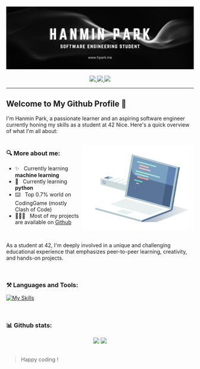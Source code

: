![banner](https://github.com/hanmpark/hanmpark/blob/main/assets/github_banner.webp)
<div align="center">
  <p>
    <a href="https://profile.intra.42.fr/users/hanmpark">
      <img src="https://badgen.net/badge/Born2Code/hanmpark/blue?cache=86400&icon=https://meta.intra.42.fr/images/42_logo.svg">
    </a>
    <a href="https://www.linkedin.com/in/hanmin-park-83239718b/">
      <img src="https://badgen.net/badge/LinkedIn/Hanmin Park/cyan?icon=chrome">
    </a>
    <a href="https://www.youtube.com/watch?v=BBJa32lCaaY">
      <img src="https://komarev.com/ghpvc/?username=hanmpark&color=blueviolet">
    </a>
  </p>
</div>

---

## Welcome to My Github Profile 👋

I'm Hanmin Park, a passionate learner and an aspiring software engineer currently honing my skills as a student at 42 Nice. Here's a quick overview of what I'm all about:
<br/>
<br/>

<img align="right" src="https://github.com/hanmpark/hanmpark/blob/main/assets/coding.gif" alt="computer with lines of code" width="300px">

### 🔍 More about me:
- ✨ &nbsp; Currently learning **machine learning**
- 🌱 &nbsp; Currently learning **python**
- ⌨️ &nbsp; Top 0.7% world on CodingGame (mostly Clash of Code)
- 👨🏻‍💻 &nbsp; Most of my projects are available on [Github](https://github.com/hanmpark?tab=repositories)

<br/>

As a student at 42, I'm deeply involved in a unique and challenging educational experience that emphasizes peer-to-peer learning, creativity, and hands-on projects.

<br/>

### ⚒️ Languages and Tools:

[![My Skills](https://skillicons.dev/icons?i=c,cpp,js,python,react,html,css,figma,vscode,github,git,docker,vim)](https://skillicons.dev)

<br/>

### 📊 Github stats:

<div align="center">
	<img src="https://github-readme-stats.vercel.app/api?username=hanmpark&show_icons=true&theme=tokyonight&rank_icon=github">
	<img src="https://github-readme-stats.vercel.app/api/top-langs/?username=hanmpark&theme=tokyonight&layout=compact">
</div>

<br/>

> Happy coding !
